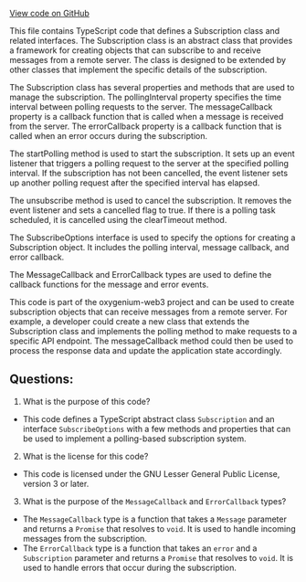 [View code on GitHub](https://github.com/oxygenium/oxygenium-web3/packages/web3/src/utils/subscription.ts)

This file contains TypeScript code that defines a Subscription class and related interfaces. The Subscription class is an abstract class that provides a framework for creating objects that can subscribe to and receive messages from a remote server. The class is designed to be extended by other classes that implement the specific details of the subscription.

The Subscription class has several properties and methods that are used to manage the subscription. The pollingInterval property specifies the time interval between polling requests to the server. The messageCallback property is a callback function that is called when a message is received from the server. The errorCallback property is a callback function that is called when an error occurs during the subscription.

The startPolling method is used to start the subscription. It sets up an event listener that triggers a polling request to the server at the specified polling interval. If the subscription has not been cancelled, the event listener sets up another polling request after the specified interval has elapsed.

The unsubscribe method is used to cancel the subscription. It removes the event listener and sets a cancelled flag to true. If there is a polling task scheduled, it is cancelled using the clearTimeout method.

The SubscribeOptions interface is used to specify the options for creating a Subscription object. It includes the polling interval, message callback, and error callback.

The MessageCallback and ErrorCallback types are used to define the callback functions for the message and error events.

This code is part of the oxygenium-web3 project and can be used to create subscription objects that can receive messages from a remote server. For example, a developer could create a new class that extends the Subscription class and implements the polling method to make requests to a specific API endpoint. The messageCallback method could then be used to process the response data and update the application state accordingly.
## Questions: 
 1. What is the purpose of this code?
- This code defines a TypeScript abstract class `Subscription` and an interface `SubscribeOptions` with a few methods and properties that can be used to implement a polling-based subscription system.

2. What is the license for this code?
- This code is licensed under the GNU Lesser General Public License, version 3 or later.

3. What is the purpose of the `MessageCallback` and `ErrorCallback` types?
- The `MessageCallback` type is a function that takes a `Message` parameter and returns a `Promise` that resolves to `void`. It is used to handle incoming messages from the subscription.
- The `ErrorCallback` type is a function that takes an `error` and a `Subscription` parameter and returns a `Promise` that resolves to `void`. It is used to handle errors that occur during the subscription.